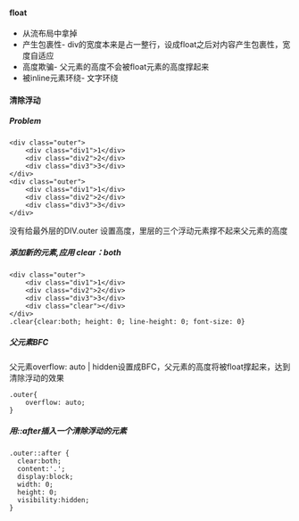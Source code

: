 #### float
- 从流布局中拿掉
- 产生包裹性- div的宽度本来是占一整行，设成float之后对内容产生包裹性，宽度自适应
- 高度欺骗- 父元素的高度不会被float元素的高度撑起来
- 被inline元素环绕- 文字环绕

#### 清除浮动
##### Problem
```
<div class="outer">
    <div class="div1">1</div>
    <div class="div2">2</div>
    <div class="div3">3</div>
</div>
<div class="outer">
    <div class="div1">1</div>
    <div class="div2">2</div>
    <div class="div3">3</div>
</div>
```
没有给最外层的DIV.outer 设置高度，里层的三个浮动元素撑不起来父元素的高度

##### 添加新的元素,应用 clear：both
```
<div class="outer">
    <div class="div1">1</div>
    <div class="div2">2</div>
    <div class="div3">3</div>
    <div class="clear"></div>
</div>
.clear{clear:both; height: 0; line-height: 0; font-size: 0}
```
##### 父元素BFC
父元素overflow: auto | hidden设置成BFC，父元素的高度将被float撑起来，达到清除浮动的效果
```
.outer{
    overflow: auto; 
}
```

##### 用::after插入一个清除浮动的元素
```
.outer::after {
  clear:both;
  content:'.';
  display:block;
  width: 0;
  height: 0;
  visibility:hidden;
}
```